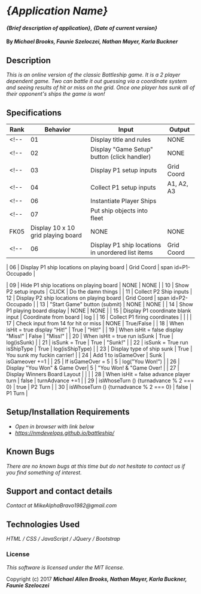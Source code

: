 # _{Application Name}_

#### _{Brief description of application}, {Date of current version}_

#### By _**Michael Brooks, Faunie Szeloczei, Nathan Mayer, Karla Buckner**_

## Description

_This is an online version of the classic Battleship game.  It is a 2 player dependent game.  Two can battle it out guessing via a coordinate system and seeing results of hit or miss on the grid. Once one player has sunk all of their opponent's ships the game is won!_
## Specifications

| Rank | Behavior | Input | Output |
|---|---|---|---|
<!-- | 01 | Display title and rules | NONE | NONE | -->
<!-- | 02 | Display "Game Setup" button (click handler) | NONE | NONE | -->
<!-- | 03 | Display P1 setup inputs | Grid Coord | NONE | -->
<!-- | 04 | Collect P1 setup inputs |  A1, A2, A3    |  log(destroyer location)   | -->
<!-- | 06 | Instantiate Player Ships | | | -->
<!-- | 07 | Put ship objects into fleet | | | -->
| FK05 | Display 10 x 10 grid playing board | NONE | NONE |
<!-- | 06 | Display P1 ship locations in unordered list items | Grid Coord | $(".shipShow ul") | -->

| 06 | Display P1 ship locations on playing board | Grid Coord | span id=P1-Occupado |
<!-- | 07 | Display "P1 Board Confirm" button (click handler) | NONE | NONE | -->
<!-- | 08 | Hide P1 setup inputs | CLICK | Do the damn things | -->
| 09 | Hide P1 ship locations on playing board | NONE | NONE |
| 10 | Show P2 setup inputs | CLICK | Do the damn things |
| 11 | Collect P2 Ship inputs
| 12 | Display P2 ship locations on playing board | Grid Coord | span id=P2-Occupado |
| 13 | "Start Game" button (submit) | NONE | NONE |
| 14 | Show P1 playing board display | NONE | NONE |
| 15 | Display P1 coordinate blank input | Coordinate from board | log |
| 16 | Collect P1 firing coordinates | | |
| 17 | Check input from 14 for hit or miss | NONE | True/False |
| 18 | When isHit = true display "Hit!" | True | "Hit!" |
| 19 | When isHit = false display "Miss!" | False | "Miss!" |
| 20 | When isHit = true run isSunk | True | log(isSunk) |
| 21 | isSunk = True | True | "Sunk!" |
| 22 | isSunk = True run isShipType | True | log(isShipType) |
| 23 | Display type of ship sunk | True | You sunk my fuckin carrier! |
| 24 | Add 1 to isGameOver | Sunk | isGameover +=1 |
| 25 | If isGameOver = 5 | 5 | log("You Won!") |
| 26 | Display "You Won"  & Game Over| 5 | "You Won! & "Game Over! |
| 27 | Display Winners Board Layout |  |  |
| 28 | When isHit = false advance player turn | false | turnAdvance +=1 |
| 29 | isWhoseTurn () {turnadvance % 2 === 0} | true | P2 Turn |
| 30 | isWhoseTurn () {turnadvance % 2 === 0} | false | P1 Turn |

<!-- | 15 | If all return false loop back to 12 | | |

| 2FC | Game Setup : Computer opponent simple (click event) | NONE | randomize() assign playboard to p2(computer) | -->

## Setup/Installation Requirements

* _Open in browser with link below_
* _https://nmdevelops.github.io/battleship/_

## Known Bugs

_There are no known bugs at this time but do not hesitate to contact us if you find something of interest._

## Support and contact details

_Contact at MikeAlphaBravo1982@gmail.com_

## Technologies Used

_HTML / CSS / JavaScript / JQuery / Bootstrap_

### License

_This software is licensed under the MIT license._

Copyright (c) 2017 _**Michael Allen Brooks, Nathan Mayer, Karla Buckner, Faunie Szeloczei**_
